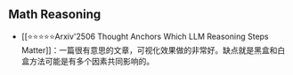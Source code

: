
## Math Reasoning 

+ [[⭐⭐⭐⭐⭐Arxiv'2506 Thought Anchors Which LLM Reasoning Steps Matter]]：一篇很有意思的文章，可视化效果做的非常好。缺点就是黑盒和白盒方法可能是有多个因素共同影响的。
